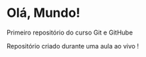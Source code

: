 # Olá, Mundo!
 Primeiro repositório do curso Git e GitHube

 Repositório criado durante uma aula ao vivo !
